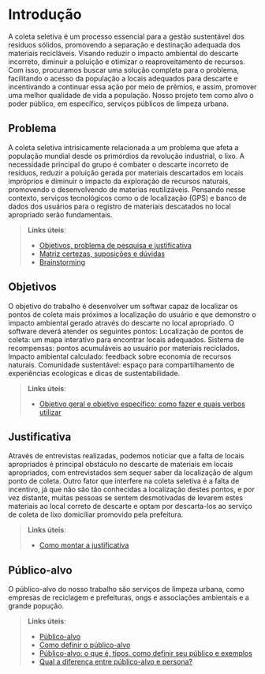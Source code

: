 # Introdução

A coleta seletiva é um processo essencial para a gestão sustentável dos resíduos sólidos, promovendo a separação e destinação adequada dos materiais recicláveis. Visando reduzir o impacto ambiental do descarte incorreto, diminuir a poluição e otimizar o reaproveitamento de recursos.
Com isso, procuramos buscar uma solução completa para o problema, facilitando o acesso da população a locais adequados para descarte e incentivando a continuar essa ação por meio de prêmios, e assim, promover uma melhor qualidade de vida a população.
Nosso projeto tem como alvo o poder público, em específico, serviços públicos de limpeza urbana.

## Problema
A coleta seletiva intrisicamente relacionada a um problema que afeta a população mundial desde os primórdios da revolução industrial, o lixo.
A necessidade principal do grupo é combater o descarte incorreto de resíduos, reduzir a poluição gerada por materiais descartados em locais impróprios e diminuir o impacto da exploração de recursos naturais, promovendo o desenvolvendo de materias reutilizáveis.
Pensando nesse contexto, serviços tecnológicos como o de localização (GPS) e banco de dados dos usuários para o registro de materiais descatados no local apropriado serão fundamentais.

> **Links úteis**:
> - [Objetivos, problema de pesquisa e justificativa](https://medium.com/@versioparole/objetivos-problema-de-pesquisa-e-justificativa-c98c8233b9c3)
> - [Matriz certezas, suposições e dúvidas](https://medium.com/educa%C3%A7%C3%A3o-fora-da-caixa/matriz-certezas-suposi%C3%A7%C3%B5es-e-d%C3%BAvidas-fa2263633655)
> - [Brainstorming](https://www.euax.com.br/2018/09/brainstorming/)

## Objetivos
O objetivo do trabalho é desenvolver um softwar capaz de localizar os pontos de coleta mais próximos a localização do usuário e que demonstro o impacto ambiental gerado através do descarte no local apropriado.
O software deverá atender os seguintes pontos: 
Localização de pontos de coleta: um mapa interativo para encontrar locais adequados.
Sistema de recompensas: pontos acumuláveis ao usuário por materiais reciclados.
Impacto ambiental calculado: feedback sobre economia de recursos naturais.
Comunidade sustentável: espaço para compartilhamento de experiências ecologicas e dicas de sustentabilidade. 
 
> **Links úteis**:
> - [Objetivo geral e objetivo específico: como fazer e quais verbos utilizar](https://blog.mettzer.com/diferenca-entre-objetivo-geral-e-objetivo-especifico/)

## Justificativa
Através de entrevistas realizadas, podemos noticiar que a falta de locais apropriados é principal obstáculo no descarte de materiais em locais apropriados, com entrevistados sem sequer saber da localização de algum ponto de coleta. Outro fator que interfere na coleta seletiva é a falta de incentivo, já que não são tão conhecidas a localização destes pontos, e por vez distante, muitas pessoas se sentem desmotivadas de levarem estes materiais ao local correto de descarte e optam por descarta-los ao serviço de coleta de lixo domiciliar promovido pela prefeitura. 

> **Links úteis**:
> - [Como montar a justificativa](https://guiadamonografia.com.br/como-montar-justificativa-do-tcc/)

## Público-alvo

O público-alvo do nosso trabalho são serviços de limpeza urbana, como empresas de reciclagem e prefeituras, ongs e associações ambientais e a grande popução.

> **Links úteis**:
> - [Público-alvo](https://blog.hotmart.com/pt-br/publico-alvo/)
> - [Como definir o público-alvo](https://exame.com/pme/5-dicas-essenciais-para-definir-o-publico-alvo-do-seu-negocio/)
> - [Público-alvo: o que é, tipos, como definir seu público e exemplos](https://klickpages.com.br/blog/publico-alvo-o-que-e/)
> - [Qual a diferença entre público-alvo e persona?](https://rockcontent.com/blog/diferenca-publico-alvo-e-persona/)
